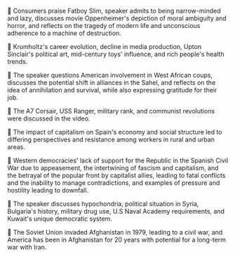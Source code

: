 🍔 Consumers praise Fatboy Slim, speaker admits to being narrow-minded and lazy, discusses movie Oppenheimer's depiction of moral ambiguity and horror, and reflects on the tragedy of modern life and unconscious adherence to a machine of destruction.

🍔 Krumholtz's career evolution, decline in media production, Upton Sinclair's political art, mid-century toys' influence, and rich people's health trends.

🍔 The speaker questions American involvement in West African coups, discusses the potential shift in alliances in the Sahel, and reflects on the idea of annihilation and survival, while also expressing gratitude for their job.

🍔 The A7 Corsair, USS Ranger, military rank, and communist revolutions were discussed in the video.

🍔 The impact of capitalism on Spain's economy and social structure led to differing perspectives and resistance among workers in rural and urban areas.

🍔 Western democracies' lack of support for the Republic in the Spanish Civil War due to appeasement, the intertwining of fascism and capitalism, and the betrayal of the popular front by capitalist allies, leading to fatal conflicts and the inability to manage contradictions, and examples of pressure and hostility leading to downfall.

🍔 The speaker discusses hypochondria, political situation in Syria, Bulgaria's history, military drug use, U.S Naval Academy requirements, and Kuwait's unique democratic system.

🍔 The Soviet Union invaded Afghanistan in 1979, leading to a civil war, and America has been in Afghanistan for 20 years with potential for a long-term war with Iran.

